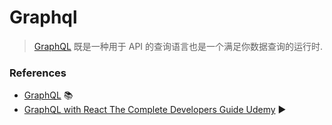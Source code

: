 # Graphql

> [GraphQL](https://graphql.cn/) 既是一种用于 API 的查询语言也是一个满足你数据查询的运行时.

### References

- [GraphQL](https://graphql.cn/) 📚
- [GraphQL with React The Complete Developers Guide Udemy](https://www.bilibili.com/video/BV1Kx411v7tp/) ▶️
